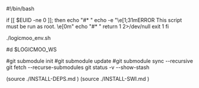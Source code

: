#!/bin/bash

if [[ $EUID -ne 0 ]]; then
   echo "#* "
   echo -e "\e[1;31mERROR This script must be run as root. \e[0m"
   echo "#* "
   return 1 2>/dev/null
   exit 1
fi

./logicmoo_env.sh

#d $LOGICMOO_WS

#git submodule init
#git submodule update
#git submodule sync --recursive
git fetch --recurse-submodules
git status -v --show-stash

(source ./INSTALL-DEPS.md )
(source ./INSTALL-SWI.md )



